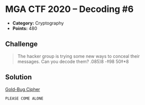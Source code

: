 # MGA CTF 2020 – Decoding #6

* **Category:** Cryptography
* **Points:** 480

## Challenge

> The hacker group is trying some new ways to conceal their messages. Can you decode them? .085)8 -‡98 50‡*8

## Solution

[Gold-Bug Cipher](https://www.dcode.fr/gold-bug-poe)

```
PLEASE COME ALONE
```